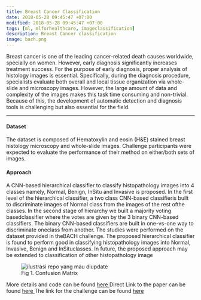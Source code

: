```yaml
---
title: Breast Cancer Classification 
date: 2018-05-28 09:45:47 +07:00
modified: 2018-05-28 09:45:47 +07:00
tags: [ml, mlforhealthcare, imageclassification]
description: Breast Cancer classification
image: bach.png
---
```


Breast cancer is one of the leading cancer-related death causes worldwide, specially on women. However, early diagnosis significantly increases treatment success. For the purpose of early diagnosis, proper analysis of histology images is essential. Specifically, during the diagnosis procedure, specialists evaluate both overall and local tissue organization via whole-slide and microscopy images. However, the large amount of data and complexity of the images makes this task time consuming and non-trivial. Because of this, the development of automatic detection and diagnosis tools is challenging but also essential for the field.

<hr>

#### Dataset

The dataset is composed of Hematoxylin and eosin (H&E) stained breast histology microscopy and whole-slide images. Challenge participants were expected to evaluate the performance of their method on either/both sets of images.

#### Approach
 A CNN-based hierarchical classifier to classify histopathology images  into  4  classes  namely,  Normal,  Benign,  InSitu  and  Invasive  is  proposed.
 In the first level of the hierarchical classifier, a two class CNN-based classifieris built to discriminate images of Normal class from the images of the rest ofthe classes. In the second stage of hierarchy we built a majority voting basedclassifier where the votes are given by the 3 binary CNN-based classifiers. The binary  CNN-based  classifiers  are  built  in  one-vs-one  way  to  discriminate  oneclass from another. The studies were performed on the dataset provided in theBACH challenge. The proposed hierarchical classifier is found to perform good in classifying histopathology images into Normal, Invasive, Benign and InSituclasses. In future, the proposed approach may be extended to classification of other histopathology image

<figure>
<img src="{{ page.image }}" alt="ilustrasi repo yang mau diupdate">
<figcaption>Fig 1. Confusion Matrix </figcaption>
</figure>


More details and code can be found <a href = "https://github.com/nidran/bach">here </a>
Direct Link to the paper can be found <a href ="https://github.com/nidran/bach/blob/master/bach_paper2_NIPS%20(3).pdf "> here </a>The link for the challenge can be found <a href ="https://iciar2018-challenge.grand-challenge.org"> here</a>



